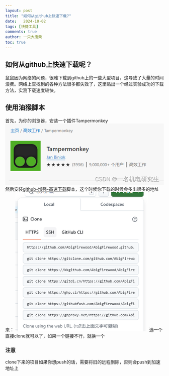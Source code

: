 ```yaml
---
layout: post
title: "如何从github上快速下载?"
date:   2024-10-02
tags: [快捷工具]
comments: true
author: 一只大废柴
toc: true
---
```

## 如何从github上快速下载呢？
鼠鼠因为网络的问题，很难下载到github上的一些大型项目，这导致了大量的时间浪费。网络上查找到的各种方法很多都失效了，这里贴出一个经过实验成功的下载方法，实测下载速度较快。
## 使用油猴脚本
首先，为你的浏览器，安装一个插件Tampermonkey
![油猴插件](https://raw.githubusercontent.com/AbigFirewood/image_bed/main/454344212241044.png)
然后安装[github-增强-高速下载](https://greasyfork.org/zh-CN/scripts/412245-github-增强-高速下载)脚本，这个时候你下载的时候会多出很多的地址来：
![地址](https://raw.githubusercontent.com/AbigFirewood/image_bed/main/110774612259470.png)
选一个直接clone就可以了，如果一个链接不行，就换一个
### 注意
clone下来的项目如果你想push的话，需要将旧的远程删除，否则会push到加速地址上
